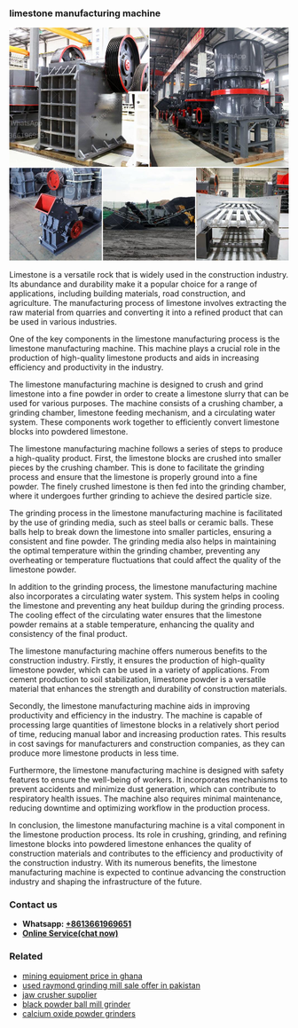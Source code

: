 <h3>limestone manufacturing machine</h3><img src='1708322658.jpg' alt=''><p>Limestone is a versatile rock that is widely used in the construction industry. Its abundance and durability make it a popular choice for a range of applications, including building materials, road construction, and agriculture. The manufacturing process of limestone involves extracting the raw material from quarries and converting it into a refined product that can be used in various industries.</p><p>One of the key components in the limestone manufacturing process is the limestone manufacturing machine. This machine plays a crucial role in the production of high-quality limestone products and aids in increasing efficiency and productivity in the industry.</p><p>The limestone manufacturing machine is designed to crush and grind limestone into a fine powder in order to create a limestone slurry that can be used for various purposes. The machine consists of a crushing chamber, a grinding chamber, limestone feeding mechanism, and a circulating water system. These components work together to efficiently convert limestone blocks into powdered limestone.</p><p>The limestone manufacturing machine follows a series of steps to produce a high-quality product. First, the limestone blocks are crushed into smaller pieces by the crushing chamber. This is done to facilitate the grinding process and ensure that the limestone is properly ground into a fine powder. The finely crushed limestone is then fed into the grinding chamber, where it undergoes further grinding to achieve the desired particle size.</p><p>The grinding process in the limestone manufacturing machine is facilitated by the use of grinding media, such as steel balls or ceramic balls. These balls help to break down the limestone into smaller particles, ensuring a consistent and fine powder. The grinding media also helps in maintaining the optimal temperature within the grinding chamber, preventing any overheating or temperature fluctuations that could affect the quality of the limestone powder.</p><p>In addition to the grinding process, the limestone manufacturing machine also incorporates a circulating water system. This system helps in cooling the limestone and preventing any heat buildup during the grinding process. The cooling effect of the circulating water ensures that the limestone powder remains at a stable temperature, enhancing the quality and consistency of the final product.</p><p>The limestone manufacturing machine offers numerous benefits to the construction industry. Firstly, it ensures the production of high-quality limestone powder, which can be used in a variety of applications. From cement production to soil stabilization, limestone powder is a versatile material that enhances the strength and durability of construction materials.</p><p>Secondly, the limestone manufacturing machine aids in improving productivity and efficiency in the industry. The machine is capable of processing large quantities of limestone blocks in a relatively short period of time, reducing manual labor and increasing production rates. This results in cost savings for manufacturers and construction companies, as they can produce more limestone products in less time.</p><p>Furthermore, the limestone manufacturing machine is designed with safety features to ensure the well-being of workers. It incorporates mechanisms to prevent accidents and minimize dust generation, which can contribute to respiratory health issues. The machine also requires minimal maintenance, reducing downtime and optimizing workflow in the production process.</p><p>In conclusion, the limestone manufacturing machine is a vital component in the limestone production process. Its role in crushing, grinding, and refining limestone blocks into powdered limestone enhances the quality of construction materials and contributes to the efficiency and productivity of the construction industry. With its numerous benefits, the limestone manufacturing machine is expected to continue advancing the construction industry and shaping the infrastructure of the future.</p><h3>Contact us</h3><ul><li><strong>Whatsapp:&nbsp;<a href="https://wa.me/8613661969651">+8613661969651</a></strong></li><li><a href="https://swt.shibang-china.com/?git&amp;zhl&amp;limestone manufacturing machine"><strong>Online Service(chat now)</strong></a></li></ul><h3>Related</h3><ul><li><a href='mining equipment price in ghana.md'>mining equipment price in ghana</a></li><li><a href='used raymond grinding mill sale offer in pakistan.md'>used raymond grinding mill sale offer in pakistan</a></li><li><a href='jaw crusher supplier.md'>jaw crusher supplier</a></li><li><a href='black powder ball mill grinder.md'>black powder ball mill grinder</a></li><li><a href='calcium oxide powder grinders.md'>calcium oxide powder grinders</a></li></ul>